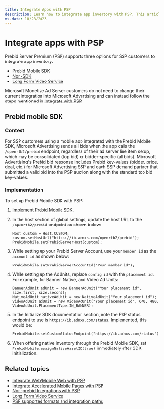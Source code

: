```yaml
---
title: Integrate Apps with PSP
description: Learn how to integrate app inventory with PSP. This article provides detailed information and useful resources for integration.
ms.date: 10/28/2023
---
```


# Integrate apps with PSP

Prebid Server Premium (PSP) supports three options for SSP customers to integrate app inventory:

- Prebid Mobile SDK
- [Non-SDK](non-prebid-integrations-with-psp.md)
- [Long Form Video Service](../digital-platform-api/long-form-video-service.md)

Microsoft Monetize Ad Server customers do not need to change their current integration into Microsoft Advertising and can instead follow the steps mentioned in [Integrate with PSP](integrate-with-psp.md).

## Prebid mobile SDK

### Context

For SSP customers using a mobile app integrated with the Prebid Mobile SDK, Microsoft Advertising sends all bids when the app calls the `/openrtb2/prebid` endpoint, regardless of their ad server line item setup, which may be consolidated (top bid) or bidder-specific (all bids). Microsoft Advertising's Prebid bid response includes Prebid key-values (bidder, price, deal, etc.) for Microsoft Advertising SSP and each SSP demand partner that submitted a valid bid into the PSP auction along with the standard top bid key-values.

### Implementation

To set up Prebid Mobile SDK with PSP:

1. [Implement Prebid Mobile SDK](https://docs.prebid.org/prebid-mobile/prebid-mobile-getting-started.html).

1. In the host section of global settings, update the host URL to the `/openrtb2/prebid` endpoint as shown below:

    ```
    Host custom = Host.CUSTOM;
    custom.setHostUrl("https://ib.adnxs.com/openrtb2/prebid");
    PrebidMobile.setPrebidServerHost(custom); 
    ```

1. While setting up your Prebid Server Account, use your `member id` as the `account id` as shown below:

    ```
    PrebidMobile.setPrebidServerAccountId("Your member id");
    ```

1. While setting up the AdUnits, replace `config id` with the `placement id`. For example, for Banner, Native, and Video Ad Units:

    ```
    BannerAdUnit adUnit = new BannerAdUnit("Your placement id", size.first, size.second);
    NativeAdUnit nativeAdUnit = new NativeAdUnit("Your placement id");
    VideoAdUnit adUnit = new VideoAdUnit("Your placement id", 640, 480, VideoAdUnit.PlacementType.IN_BANNER);
    ```

1. In the Initialize SDK documentation section, note the PSP status endpoint to use is `https://ib.adnxs.com/status`. Implemented, this would be:

   ```
   PrebidMobile.setCustomStatusEndpoint("https://ib.adnxs.com/status")
   ```

1. When offering native inventory through the Prebid Mobile SDK, set `PrebidMobile.assignNativeAssetID(true)` immediately after SDK initialization.

<!--## Non-SDK

### Context

The Prebid Mobile SDK integration method mentioned above returns Prebid key values to the ad server. If the SDK is not implemented and Prebid key values are not needed for PSP demand to compete in the ad server's auction, the SSP customer's existing integration into Microsoft Advertising can be used as listed below:

- `/openrtb2` (For more details see, [Incoming Bid Request from SSPs](../supply-partners/incoming-bid-request-from-ssps.md))
- Video tags (For more details see, [Integrating In-Stream Video with Tags](integrating-in-stream-video-with-tags.md))
  - `/ptv` (client-side video)
  - `/ssptv` (server-side video)
  - `/vmap` (long-form client-side video)
  - `/ssvmap` (long-form server-side video)

### Implementation

In this scenario, maintain the above integration methods and proceed with the steps mentioned in [Integrate with PSP](integrate-with-psp.md).

## Long-form video

### Context

SSP customers with long-form, ad pod app inventory must use the `/prebid/lfv` endpoint. Long-form video durations are at least 30 minutes with potential pre, mid, and post-roll positions.

### Implementation

In this scenario, make POST calls to the `/prebid/lfv` endpoint as detailed under the [Long Form Video Service](../digital-platform-api/long-form-video-service.md).-->

## Related topics

- [Integrate Web/Mobile Web with PSP](integrate-web-mobile-web-with-psp.md)
- [Integrate Accelerated Mobile Pages with PSP](integrate-accelerated-mobile-pages-with-psp.md)
- [Non-prebid Integrations with PSP](non-prebid-integrations-with-psp.md)
- [Long Form Video Service](../digital-platform-api/long-form-video-service.md)
- [PSP supported formats and integration paths](./prebid-server-premium-supported-formats-and-integration-paths.md)
